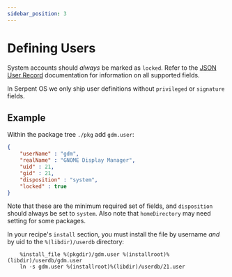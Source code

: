 ```yaml
---
sidebar_position: 3
---
```


# Defining Users

System accounts should *always* be marked as `locked`. Refer to the [JSON User Record](https://systemd.io/USER_RECORD/) documentation for information on all supported fields.

In Serpent OS we only ship user definitions without `privileged` or `signature` fields.

## Example

Within the package tree `./pkg` add `gdm.user`:

```json
{
    "userName" : "gdm",
    "realName" : "GNOME Display Manager",
    "uid" : 21,
    "gid" : 21,
    "disposition" : "system",
    "locked" : true
}
```

Note that these are the minimum required set of fields, and `disposition` should always be set to `system`. Also note that
`homeDirectory` may need setting for some packages.

In your recipe's `install` section, you must install the file by username *and* by uid to the `%(libdir)/userdb` directory:

```shell
    %install_file %(pkgdir)/gdm.user %(installroot)%(libdir)/userdb/gdm.user
    ln -s gdm.user %(installroot)%(libdir)/userdb/21.user
```